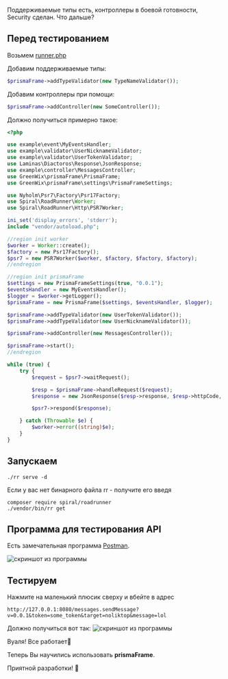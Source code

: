 Поддерживаемые типы есть, контроллеры в боевой готовности, Security сделан. Что дальше?

## Перед тестированием
Возьмем [runner.php](https://github.com/GreenWix/prismaFrameExample/blob/master/runner.php)

Добавим поддерживаемые типы:
```php
$prismaFrame->addTypeValidator(new TypeNameValidator());
```

Добавим контроллеры при помощи:
```php
$prismaFrame->addController(new SomeController());
```

Должно получиться примерно такое:
```php
<?php

use example\event\MyEventsHandler;
use example\validator\UserNicknameValidator;
use example\validator\UserTokenValidator;
use Laminas\Diactoros\Response\JsonResponse;
use example\controller\MessagesController;
use GreenWix\prismaFrame\PrismaFrame;
use GreenWix\prismaFrame\settings\PrismaFrameSettings;

use Nyholm\Psr7\Factory\Psr17Factory;
use Spiral\RoadRunner\Worker;
use Spiral\RoadRunner\Http\PSR7Worker;

ini_set('display_errors', 'stderr');
include "vendor/autoload.php";

//region init worker
$worker = Worker::create();
$factory = new Psr17Factory();
$psr7 = new PSR7Worker($worker, $factory, $factory, $factory);
//endregion

//region init prismaFrame
$settings = new PrismaFrameSettings(true, "0.0.1");
$eventsHandler = new MyEventsHandler();
$logger = $worker->getLogger();
$prismaFrame = new PrismaFrame($settings, $eventsHandler, $logger);

$prismaFrame->addTypeValidator(new UserTokenValidator());
$prismaFrame->addTypeValidator(new UserNicknameValidator());

$prismaFrame->addController(new MessagesController());

$prismaFrame->start();
//endregion

while (true) {
	try {
		$request = $psr7->waitRequest();

		$resp = $prismaFrame->handleRequest($request);
		$response = new JsonResponse($resp->response, $resp->httpCode, [], JSON_UNESCAPED_UNICODE);

		$psr7->respond($response);

	} catch (Throwable $e) {
		$worker->error((string)$e);
	}
}
```

## Запускаем
```console
./rr serve -d
```

Если у вас нет бинарного файла rr - получите его введя
```console
composer require spiral/roadrunner
./vendor/bin/rr get
```

## Программа для тестирования API

Есть замечательная программа [Postman](https://www.postman.com/).

![скриншот из программы](https://sun9-21.userapi.com/UiqW7trRQ1bvNdFC_HjHFTFJzy9VL3f79f35PQ/0hpqdhbDd3s.jpg)

## Тестируем

Нажмите на маленький плюсик сверху и вбейте в адрес
```http
http://127.0.0.1:8080/messages.sendMessage?v=0.0.1&token=some_token&target=noliktop&message=lol
```

Должно получиться вот так:
![скриншот из программы](https://sun9-5.userapi.com/0d_qffNLqrfvSJhoOosXWQPRNd-YTDrZGLHdng/WsOjHKwvaWk.jpg)

Вуаля! Все работает🥳

Теперь Вы научились использовать **prismaFrame**.

Приятной разработки! 🔧